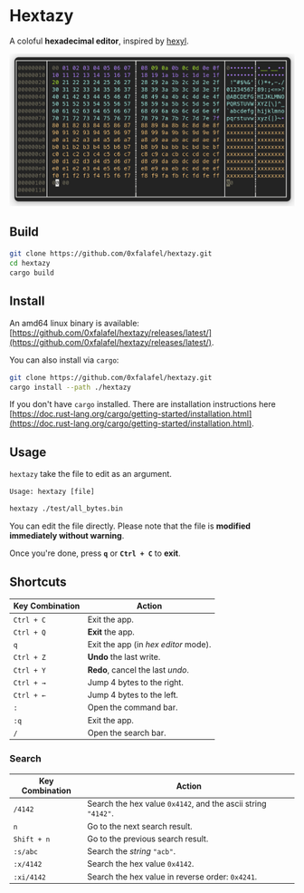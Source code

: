 # Hextazy

A coloful __hexadecimal editor__, inspired by [hexyl](https://github.com/sharkdp/hexyl).

![Illustration with all possible bytes](./images/hextazy.png)

## Build

```bash
git clone https://github.com/0xfalafel/hextazy.git
cd hextazy
cargo build
```

## Install

An amd64 linux binary is available: [https://github.com/0xfalafel/hextazy/releases/latest/](https://github.com/0xfalafel/hextazy/releases/latest/).

You can also install via `cargo`:

```bash
git clone https://github.com/0xfalafel/hextazy.git
cargo install --path ./hextazy
```

If you don't have `cargo` installed. There are installation instructions here [https://doc.rust-lang.org/cargo/getting-started/installation.html](https://doc.rust-lang.org/cargo/getting-started/installation.html).

## Usage

`hextazy` take the file to edit as an argument.

```
Usage: hextazy [file]
```

```bash
hextazy ./test/all_bytes.bin
```

You can edit the file directly. Please note that the file is __modified immediately without warning__.

Once you're done, press __`q`__ or __`Ctrl + C`__ to __exit__.

## Shortcuts

| Key Combination   | Action       |
|-------------------|--------------|
| `Ctrl + C`        | Exit the app. |
| `Ctrl + Q`        | __Exit__ the app. |
| `q`               | Exit the app (in _hex editor_ mode). |
| `Ctrl + Z`        | __Undo__ the last write. |
| `Ctrl + Y`        | __Redo__, cancel the last _undo_. |
| `Ctrl + →`        | Jump 4 bytes to the right. |
| `Ctrl + ←`        | Jump 4 bytes to the left. |
| `:`               | Open the command bar. |
| `:q`              | Exit the app. |
| `/`               | Open the search bar. |

### Search

| Key Combination   | Action       |
|-------------------|--------------|
| `/4142`           | Search the hex value `0x4142`, and the ascii string `"4142"`. |
| `n`               | Go to the next search result. |
| `Shift + n`       | Go to the previous search result. |
| `:s/abc`          | Search the _string_ `"acb"`. |
| `:x/4142`         | Search the hex value `0x4142`. |
| `:xi/4142`        | Search the hex value in reverse order: `0x4241`. |
